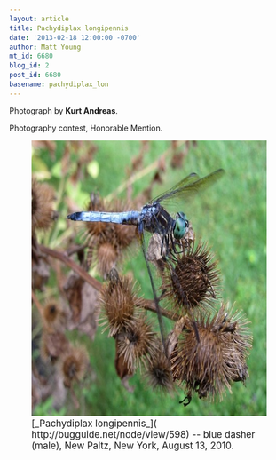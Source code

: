 ```yaml
---
layout: article
title: Pachydiplax longipennis
date: '2013-02-18 12:00:00 -0700'
author: Matt Young
mt_id: 6680
blog_id: 2
post_id: 6680
basename: pachydiplax_lon
---
```

Photograph by **Kurt Andreas**.

Photography contest, Honorable Mention.

<figure>
<img src="/uploads/2013/Andreas.Pachydiplax_longipennis.jpg" alt="Andreas.Pachydiplax_longipennis.jpg" width="600" height="497" />
<figcaption markdown="span">
<big>[_Pachydiplax longipennis_]( http://bugguide.net/node/view/598) -- blue dasher (male), New Paltz, New York, August 13, 2010.</big>

</figcaption>
</figure>
